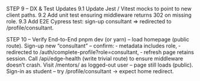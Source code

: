 STEP 9 – DX & Test Updates
9.1 Update Jest / Vitest mocks to point to new client paths.
9.2 Add unit test ensuring middleware returns 302 on missing role.
9.3 Add E2E Cypress test: sign-up consultant ⇒ redirected to /profile/consultant.

STEP 10 – Verify End-to-End
pnpm dev (or yarn) – load homepage (public route).
Sign-up new “consultant” – confirm:
‑ metadata includes role,
‑ redirected to /auth/complete-profile?role=consultant,
‑ refresh page retains session.
Call /api/edge-health (write trivial route) to ensure middleware doesn’t crash.
Visit /mentors/<any-slug> as logged-out user – page still loads (public).
Sign-in as student – try /profile/consultant -> expect home redirect.
